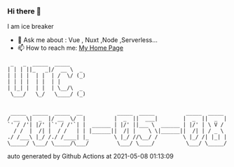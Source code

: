 ### Hi there 👋

I am ice breaker

- 💬 Ask me about : Vue , Nuxt ,Node ,Serverless...
- 📫 How to reach me: [My Home Page](https://icebreaker.top/)

```
 _   _  _____  _____     
| | | ||_   _|/  __ \  _ 
| | | |  | |  | /  \/ (_)
| | | |  | |  | |        
| |_| |  | |  | \__/\  _ 
 \___/   \_/   \____/ (_)
                         
                         
 _____  _____  _____  __           _____  _____          _____  _____ 
/ __  \|  _  |/ __  \/  |         |  _  ||  ___|        |  _  ||  _  |
`' / /'| |/' |`' / /'`| |  ______ | |/' ||___ \  ______ | |/' | \ V / 
  / /  |  /| |  / /   | | |______||  /| |    \ \|______||  /| | / _ \ 
./ /___\ |_/ /./ /____| |_        \ |_/ //\__/ /        \ |_/ /| |_| |
\_____/ \___/ \_____/\___/         \___/ \____/          \___/ \_____/
```

auto generated by Github Actions at 2021-05-08 01:13:09
